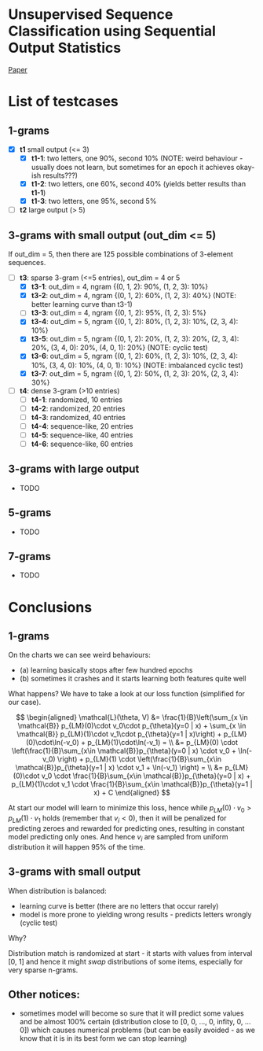# Unsupervised Sequence Classification using Sequential Output Statistics

[Paper](https://arxiv.org/pdf/1702.07817.pdf)

# List of testcases

## 1-grams

- [x] **t1** small output (<= 3)
    - [x] **t1-1**: two letters, one 90%, second 10% (NOTE: weird behaviour - usually does not learn, but sometimes for an epoch it achieves okay-ish results???)
    - [x] **t1-2**: two letters, one 60%, second 40% (yields better results than **t1-1**)
    - [x] **t1-3**: two letters, one 95%, second 5%
- [ ] **t2** large output (> 5)

## 3-grams with small output (out_dim <= 5)

If out_dim = 5, then there are 125 possible combinations of 3-element sequences.

- [ ] **t3**: sparse 3-gram (<=5 entries), out_dim = 4 or 5
    - [x] **t3-1**: out_dim = 4, ngram {(0, 1, 2): 90%, (1, 2, 3): 10%}
    - [x] **t3-2**: out_dim = 4, ngram {(0, 1, 2): 60%, (1, 2, 3): 40%} (NOTE: better learning curve than t3-1)
    - [ ] **t3-3**: out_dim = 4, ngram {(0, 1, 2): 95%, (1, 2, 3): 5%}
    - [x] **t3-4**: out_dim = 5, ngram {(0, 1, 2): 80%, (1, 2, 3): 10%, (2, 3, 4): 10%}
    - [x] **t3-5**: out_dim = 5, ngram {(0, 1, 2): 20%, (1, 2, 3): 20%, (2, 3, 4): 20%, (3, 4, 0): 20%, (4, 0, 1): 20%} (NOTE: cyclic test)
    - [x] **t3-6**: out_dim = 5, ngram {(0, 1, 2): 60%, (1, 2, 3): 10%, (2, 3, 4): 10%, (3, 4, 0): 10%, (4, 0, 1): 10%} (NOTE: imbalanced cyclic test)
    - [x] **t3-7**: out_dim = 5, ngram {(0, 1, 2): 50%, (1, 2, 3): 20%, (2, 3, 4): 30%}
- [ ] **t4**: dense 3-gram (>10 entries)
    - [ ] **t4-1**: randomized, 10 entries
    - [ ] **t4-2**: randomized, 20 entries
    - [ ] **t4-3**: randomized, 40 entries
    - [ ] **t4-4**: sequence-like, 20 entries
    - [ ] **t4-5**: sequence-like, 40 entries
    - [ ] **t4-6**: sequence-like, 60 entries

## 3-grams with large output

- TODO

## 5-grams

- TODO

## 7-grams

- TODO

# Conclusions

## 1-grams

On the charts we can see weird behaviours:
- (a) learning basically stops after few hundred epochs
- (b) sometimes it crashes and it starts learning both features quite well

What happens? We have to take a look at our loss function (simplified for our case).

$$ \begin{aligned} 
\mathcal{L}(\theta, V) &= \frac{1}{B}\left(\sum_{x \in \mathcal{B}} p_{LM}(0)\cdot v_0\cdot p_{\theta}(y=0 | x) + \sum_{x \in \mathcal{B}} p_{LM}(1)\cdot v_1\cdot p_{\theta}(y=1 | x)\right) + p_{LM}(0)\cdot\ln(-v_0) + p_{LM}(1)\cdot\ln(-v_1) = \\
&= p_{LM}(0) \cdot \left(\frac{1}{B}\sum_{x\in \mathcal{B}}p_{\theta}(y=0 | x) \cdot v_0 + \ln(-v_0) \right) + p_{LM}(1) \cdot \left(\frac{1}{B}\sum_{x\in \mathcal{B}}p_{\theta}(y=1 | x) \cdot v_1 + \ln(-v_1) \right) = \\
&= p_{LM}(0)\cdot v_0 \cdot \frac{1}{B}\sum_{x\in \mathcal{B}}p_{\theta}(y=0 | x) + p_{LM}(1)\cdot v_1 \cdot \frac{1}{B}\sum_{x\in \mathcal{B}}p_{\theta}(y=1 | x) + C
\end{aligned} $$

At start our model will learn to minimize this loss, hence while $p_{LM}(0)\cdot v_0 > p_{LM}(1)\cdot v_1$ holds (remember that $v_i < 0$), then it will be penalized for predicting zeroes and rewarded for predicting ones, resulting in constant model predicting only ones. And hence $v_i$ are sampled from uniform distribution it will happen $95\%$ of the time.


## 3-grams with small output

When distribution is balanced:
- learning curve is better (there are no letters that occur rarely)
- model is more prone to yielding wrong results - predicts letters wrongly (cyclic test)

Why?

Distribution match is randomized at start - it starts with values from interval [0, 1] and hence it might *swap* distributions of some items, especially for very sparse n-grams.


## Other notices:
- sometimes model will become so sure that it will predict some values and be almost 100% certain (distribution close to [0, 0, ..., 0, infity, 0, ... 0]) which causes numerical problems (but can be easily avoided - as we know that it is in its best form we can stop learning)
